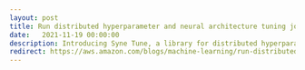 ```yaml
---
layout: post
title: Run distributed hyperparameter and neural architecture tuning jobs with Syne Tune
date:   2021-11-19 00:00:00
description: Introducing Syne Tune, a library for distributed hyperparameter and neural architecture search.
redirect: https://aws.amazon.com/blogs/machine-learning/run-distributed-hyperparameter-and-neural-architecture-tuning-jobs-with-syne-tune/
---
```

